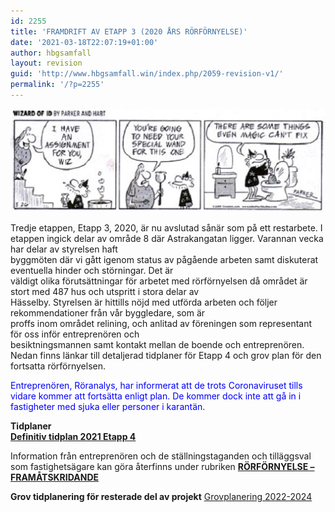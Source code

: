 ```yaml
---
id: 2255
title: 'FRAMDRIFT AV ETAPP 3 (2020 ÅRS RÖRFÖRNYELSE)'
date: '2021-03-18T22:07:19+01:00'
author: hbgsamfall
layout: revision
guid: 'http://www.hbgsamfall.win/index.php/2059-revision-v1/'
permalink: '/?p=2255'
---
```


[![](/wp-content/uploads/2014/03/wizard-id-plumber-510x167.jpg)](/wp-content/uploads/2014/03/wizard-id-plumber-510x167.jpg)

Tredje etappen, Etapp 3, 2020, är nu avslutad sånär som på ett restarbete. I etappen ingick delar av område 8 där Astrakangatan ligger. Varannan vecka har delar av styrelsen haft  
byggmöten där vi gått igenom status av pågående arbeten samt diskuterat eventuella hinder och störningar. Det är  
väldigt olika förutsättningar för arbetet med rörförnyelsen då området är stort med 487 hus och utspritt i stora delar av  
Hässelby. Styrelsen är hittills nöjd med utförda arbeten och följer rekommendationer från vår byggledare, som är  
proffs inom området relining, och anlitad av föreningen som representant för oss inför entreprenören och  
besiktningsmannen samt kontakt mellan de boende och entreprenören.  
Nedan finns länkar till detaljerad tidplaner för Etapp 4 och grov plan för den fortsatta rörförnyelsen.

<span style="color: #0000ff;">Entreprenören, Röranalys, har informerat att de trots Coronaviruset tills vidare kommer att fortsätta enligt plan. De kommer dock inte att gå in i fastigheter med sjuka eller personer i karantän. </span>

**Tidplaner  
[Definitiv tidplan 2021 Etapp 4](/wp-content/uploads/2021/03/Projektplanering-Hasselby-med-veckor-samt-hus-2021.pdf)**

Information från entreprenören och de ställningstaganden och tilläggsval som fastighetsägare kan göra återfinns under rubriken **[RÖRFÖRNYELSE – FRAMÅTSKRIDANDE](http://www.hbgsamfall.win/index.php/information-2/rorfornyelse-framatskridande/)**

**Grov tidplanering för resterade del av projekt** [Grovplanering 2022-2024](/wp-content/uploads/2021/02/Grovplanering-2022-2024.pdf)
